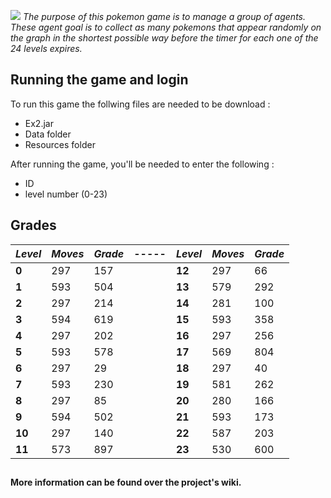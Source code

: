 ![](https://i.pinimg.com/originals/5a/a3/53/5aa353f4889b591abe7a11c5e25db351.gif)
*The purpose of this pokemon game is to manage a group of agents.
These agent goal is to collect as many pokemons that appear randomly on the graph in the shortest possible way before the timer for each one of the 24 levels expires.*

## Running the game and login
To run this game the follwing files are needed to be download :

 - Ex2.jar
 - Data folder
 - Resources folder
 
 After running the game, you'll be needed to enter the following :
 
 - ID
 - level number (0-23)
 
 ## Grades
 
| *Level* | *Moves*| *Grade* | ----- | *Level* |*Moves*|*Grade*|              
|--|--|--|--|--|--|--|
|**0**|297|157||**12**|297|66|
|**1**|593|504||**13**|579|292|
|**2**|297|214||**14**|281|100|
|**3**|594|619||**15**|593|358
|**4**|297|202||**16**|297|256|
|**5**|593|578||**17**|569|804
|**6**|297|29||**18**|297|40
|**7**|593|230||**19**|581|262|
|**8**|297|85||**20**|280|166|
|**9**|594|502||**21**|593|173|
|**10**|297|140||**22**|587|203|
|**11**|573|897||**23**|530|600|
## 
**More information can be found over the project's wiki.**

